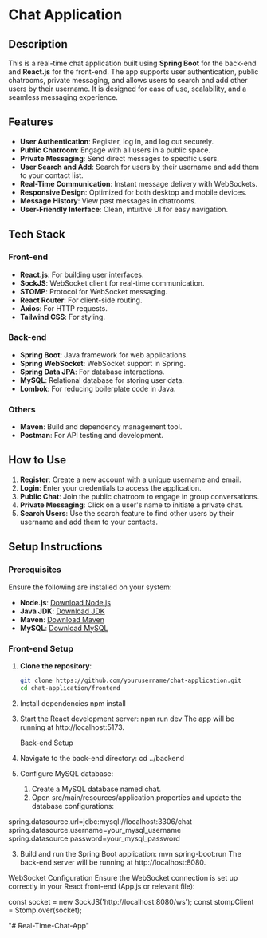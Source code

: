 # Chat Application

## Description

This is a real-time chat application built using **Spring Boot** for the back-end and **React.js** for the front-end. The app supports user authentication, public chatrooms, private messaging, and allows users to search and add other users by their username. It is designed for ease of use, scalability, and a seamless messaging experience.

## Features

- **User Authentication**: Register, log in, and log out securely.
- **Public Chatroom**: Engage with all users in a public space.
- **Private Messaging**: Send direct messages to specific users.
- **User Search and Add**: Search for users by their username and add them to your contact list.
- **Real-Time Communication**: Instant message delivery with WebSockets.
- **Responsive Design**: Optimized for both desktop and mobile devices.
- **Message History**: View past messages in chatrooms.
- **User-Friendly Interface**: Clean, intuitive UI for easy navigation.

## Tech Stack

### Front-end

- **React.js**: For building user interfaces.
- **SockJS**: WebSocket client for real-time communication.
- **STOMP**: Protocol for WebSocket messaging.
- **React Router**: For client-side routing.
- **Axios**: For HTTP requests.
- **Tailwind CSS**: For styling.

### Back-end

- **Spring Boot**: Java framework for web applications.
- **Spring WebSocket**: WebSocket support in Spring.
- **Spring Data JPA**: For database interactions.
- **MySQL**: Relational database for storing user data.
- **Lombok**: For reducing boilerplate code in Java.

### Others

- **Maven**: Build and dependency management tool.
- **Postman**: For API testing and development.

## How to Use

1. **Register**: Create a new account with a unique username and email.
2. **Login**: Enter your credentials to access the application.
3. **Public Chat**: Join the public chatroom to engage in group conversations.
4. **Private Messaging**: Click on a user's name to initiate a private chat.
5. **Search Users**: Use the search feature to find other users by their username and add them to your contacts.

## Setup Instructions

### Prerequisites

Ensure the following are installed on your system:

- **Node.js**: [Download Node.js](https://nodejs.org/)
- **Java JDK**: [Download JDK](https://www.oracle.com/java/technologies/javase-jdk11-downloads.html)
- **Maven**: [Download Maven](https://maven.apache.org/download.cgi)
- **MySQL**: [Download MySQL](https://dev.mysql.com/downloads/)

### Front-end Setup

1. **Clone the repository**:
   ```bash
   git clone https://github.com/yourusername/chat-application.git
   cd chat-application/frontend

2. Install dependencies
   npm install

3. Start the React development server:
   npm run dev
The app will be running at http://localhost:5173.

   Back-end Setup

1. Navigate to the back-end directory:
   cd ../backend
2. Configure MySQL database:
   1. Create a MySQL database named chat.
    2. Open src/main/resources/application.properties and update the database configurations:


 spring.datasource.url=jdbc:mysql://localhost:3306/chat
 spring.datasource.username=your_mysql_username
 spring.datasource.password=your_mysql_password

 3. Build and run the Spring Boot application:
     mvn spring-boot:run
    The back-end server will be running at http://localhost:8080.

WebSocket Configuration
Ensure the WebSocket connection is set up correctly in your React front-end (App.js or relevant file):

const socket = new SockJS('http://localhost:8080/ws');
const stompClient = Stomp.over(socket);

"# Real-Time-Chat-App" 
